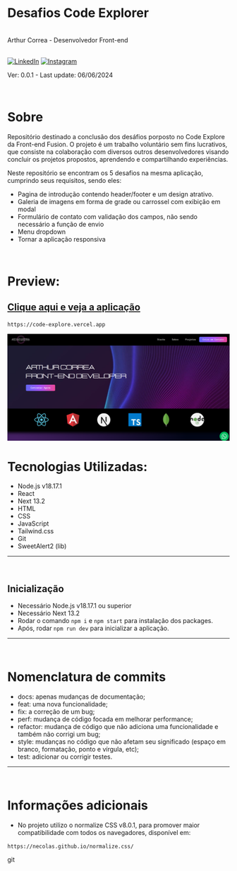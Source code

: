 <div markdown="1">

# Desafios Code Explorer

<br>
Arthur Correa - Desenvolvedor Front-end
<br><br>

[![LinkedIn](https://img.shields.io/badge/LinkedIn-000?style=for-the-badge&logo=linkedin&logoColor=0E76A8)](https://www.linkedin.com/in/arthurcorream/)
[![Instagram](https://img.shields.io/badge/Instagram-000?style=for-the-badge&logo=instagram)](https://www.instagram.com/arthurcoorrea/)

Ver: 0.0.1 - Last update: 06/06/2024

<br>

</div>

<div markdown="1">

# Sobre

Repositório destinado a conclusão dos desáfios porposto no Code Explore da Front-end Fusion. O projeto é um trabalho voluntário sem fins lucrativos, que consiste na colaboração com diversos outros desenvolvedores visando concluir os projetos propostos, aprendendo e compartilhando experiências.

Neste repositório se encontram os 5 desafios na mesma aplicação, cumprindo seus requisitos, sendo eles:

- Pagina de introdução contendo header/footer e um design atrativo.
- Galeria de imagens em forma de grade ou carrossel com exibição em modal
- Formulário de contato com validação dos campos, não sendo necessário a função de envio
- Menu dropdown
- Tornar a aplicação responsiva

<br>

# Preview:

## [Clique aqui e veja a aplicação](https://code-explore.vercel.app)

~~~
https://code-explore.vercel.app
~~~

<img alt="Preview Banner" src="./public/img/preview.png" />

<br>

# Tecnologias Utilizadas:
- Node.js v18.17.1
- React
- Next 13.2
- HTML
- CSS
- JavaScript
- Tailwind.css
- Git
- SweetAlert2 (lib)
---------

<br>

Inicialização
---------
- Necessário Node.js v18.17.1 ou superior
- Necessário Next 13.2
- Rodar o comando `npm i` e `npm start` para instalação dos packages.
- Após, rodar `npm run dev` para inicializar a aplicação.
---------
<br>

# Nomenclatura de commits
- docs: apenas mudanças de documentação;
- feat: uma nova funcionalidade;
- fix: a correção de um bug;
- perf: mudança de código focada em melhorar performance;
- refactor: mudança de código que não adiciona uma funcionalidade e também não corrigi um bug;
- style: mudanças no código que não afetam seu significado (espaço em branco, formatação, ponto e vírgula, etc);
- test: adicionar ou corrigir testes.
  
---------

<br>

# Informações adicionais

- No projeto utilizo o normalize CSS v8.0.1, para promover maior compatibilidade com todos os navegadores, disponível em:
~~~
https://necolas.github.io/normalize.css/
~~~
git 